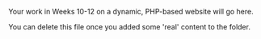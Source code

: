 Your work in Weeks 10-12 on a dynamic, PHP-based website will go here.

You can delete this file once you added some 'real' content to the folder.